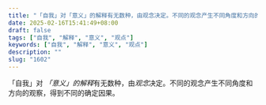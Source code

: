```yaml
---
title: "「自我」对「意义」的解释有无数种，由观念决定。不同的观念产生不同角度和方向的观察，得到不同的确定因果。"
date: 2025-02-16T15:41:49+08:00
draft: false
tags: ["自我", "解释", "意义", "观点"]
keywords: ["自我", "解释", "意义", "观点"]
description: ""
slug: "1602"
---
```


「自我」对 *「意义」的解释*有无数种，由*观念*决定。不同的观念产生不同角度和方向的观察，得到不同的确定因果。
